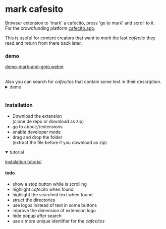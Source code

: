 # mark cafesito

Browser extension to 'mark' a cafecito, press 'go to mark' and scroll to it.  
For the crowdfunding platform [cafecito.app](https://cafecito.app/).  

This is useful for content creators that want to _mark_ the last _cafecito_ they read and return from there back later.

### demo
[demo-mark-and-goto.webm](https://github.com/rodrigo-sys/mark-cafesito/assets/62363333/f32670fc-7f18-4780-81cb-15e82607667c)

<br/>
Also you can search for <i>cafecitos</i> that contain some text in their description.  
<details>
  <summary>demo</summary>
  
  [demo-buscador.webm](https://github.com/rodrigo-sys/mark-cafesito/assets/62363333/4b54587c-f498-46db-8f8e-10efbf014ac2)
</details>
<br/>

### Installation
- Download the extension  
  (clone de repo or download as zip)
- go to about://extensions
- enable developer mode
- drag and drop the folder  
  (extract the file before if you download as zip)
  
<details open> 
  <summary>tutorial</summary>
  
  [instalation tutorial](https://github.com/rodrigo-sys/mark-cafesito/assets/62363333/57f863e2-2039-4041-b1fc-4b65f624f8a1)
</details>

#### todo
- show a stop button while is scrolling
- highlight _cafecito_ when found
- highlight the searched text when found
- struct the directories
- use logos instead of text in some buttons
- improve the dimension of extension logo
- hide popup after search
- use a more unique identifier for the _cafecitos_


